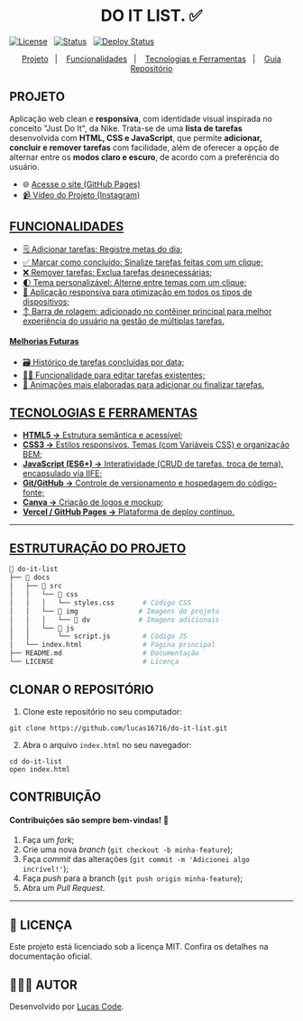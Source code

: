 <h1 align="center">DO IT LIST. ✅</h1>

<div>
  
[![License](https://img.shields.io/badge/Licença-MIT-yellow)](./LICENSE)&nbsp;&nbsp;
[![Status](https://img.shields.io/badge/Status-Finalizado-blue)]()&nbsp;&nbsp;
[![Deploy Status](https://img.shields.io/badge/Deploy-GitHubPages-black)](https://lucas16716.github.io/do-it-list/)

</div>

<p align="center">
  <a href="#projeto">Projeto</a>&nbsp;&nbsp;&nbsp;|&nbsp;&nbsp;&nbsp;
  <a href="#funcionalidades">Funcionalidades</a>&nbsp;&nbsp;&nbsp;|&nbsp;&nbsp;&nbsp;
  <a href="#tecnologias-e-ferramentas">Tecnologias e Ferramentas</a>&nbsp;&nbsp;&nbsp;|&nbsp;&nbsp;&nbsp;
  <a href="#estruturação-do-projeto">Guia Repositório</a>
</p>

<h2>PROJETO</h2>

Aplicação web clean e **responsiva**, com identidade visual inspirada no conceito "Just Do It", da Nike. Trata-se de uma **lista de tarefas** desenvolvida com **HTML, CSS e JavaScript**, que permite **adicionar, concluir e remover tarefas** com facilidade, além de oferecer a opção de alternar entre os **modos claro e escuro**, de acordo com a preferência do usuário.

- 🌐 <a href="https://lucas16716.github.io/do-it-list/">Acesse o site (GitHub Pages)
- 📹 <a href="https://www.instagram.com/p/DFlsQsCxGhY/">Vídeo do Projeto (Instagram)

<h2>FUNCIONALIDADES</h2>

- 🗒️ Adicionar tarefas: Registre metas do dia;
- ✅ Marcar como concluído: Sinalize tarefas feitas com um clique;
- ❌ Remover tarefas: Exclua tarefas desnecessárias;
- 🌓 Tema personalizável: Alterne entre temas com um clique;
- 📲 Aplicação responsiva para otimização em todos os tipos de dispositivos;
- ↕️ Barra de rolagem: adicionado no contêiner principal para melhor experiência do usuário na gestão de múltiplas tarefas.

<h4>Melhorias Futuras</h4>

- 🗃️ Histórico de tarefas concluídas por data;
- ✍🏻 Funcionalidade para editar tarefas existentes;
- 🎨 Animações mais elaboradas para adicionar ou finalizar tarefas.

<h2>TECNOLOGIAS E FERRAMENTAS</h2>

- **HTML5 →** Estrutura semântica e acessível;
- **CSS3 →** Estilos responsivos, Temas (com Variáveis CSS) e organização BEM;
- **JavaScript (ES6+) →** Interatividade (CRUD de tarefas, troca de tema), encapsulado via IIFE;
- **Git/GitHub →** Controle de versionamento e hospedagem do código-fonte;
- **Canva →** Criação de logos e mockup;
- **Vercel / GitHub Pages →** Plataforma de deploy contínuo.

---

<h2>ESTRUTURAÇÃO DO PROJETO</h2>

```bash
📁 do-it-list
├── 📁 docs
│   ├── 📂 src
│   │   └── 📂 css
│   │   │   └── styles.css       # Código CSS
│   │   └── 📂 img               # Imagens do projeto
│   │   │   └── 📂 dv            # Imagens adicionais
│   │   └── 📂 js
│   │       └── script.js        # Código JS
│   └── index.html               # Página principal
├── README.md                    # Documentação
└── LICENSE                      # Licença
```

<h2>CLONAR O REPOSITÓRIO</h2>

1. Clone este repositório no seu computador:

```
git clone https://github.com/lucas16716/do-it-list.git
```

2. Abra o arquivo `index.html` no seu navegador:

```
cd do-it-list
open index.html
```

<h2>CONTRIBUIÇÃO</h2>
<h4>Contribuições são sempre bem-vindas! 🤝</h4>

1. Faça um _fork_;
2. Crie uma nova _branch_ (`git checkout -b minha-feature`);
3. Faça _commit_ das alterações (`git commit -m 'Adicionei algo incrível!'`);
4. Faça _push_ para a branch (`git push origin minha-feature`);
5. Abra um _Pull Request_.

---

<h2>📝 LICENÇA</h2>
<p>Este projeto está licenciado sob a licença MIT. Confira os detalhes na documentação oficial.</p>

<h2>🧑🏻‍💻 AUTOR </h2>
<p>Desenvolvido por <a href="https://bio.site/lucascode">Lucas Code</a>.</p>
